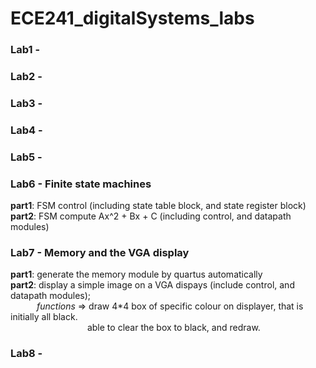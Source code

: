 # ECE241_digitalSystems_labs
### Lab1 - 

### Lab2 - 

### Lab3 - 

### Lab4 - 

### Lab5 - 

### Lab6 - Finite state machines  
**part1**:&nbsp;FSM control (including state table block, and state register block)  
**part2**:&nbsp;FSM compute Ax^2 + Bx + C (including control, and datapath modules)  

### Lab7 - Memory and the VGA display  
**part1**:&nbsp;generate the memory module by quartus automatically  
**part2**:&nbsp;display a simple image on a VGA dispays (include control, and datapath modules);  
&emsp;&emsp;&emsp;*functions* => draw 4*4 box of specific colour on displayer, that is initially all black.  
&emsp;&emsp;&emsp;&emsp;&emsp;&emsp;&emsp;&emsp;&ensp;&nbsp;able to clear the box to black, and redraw.  
                    
### Lab8 - 
